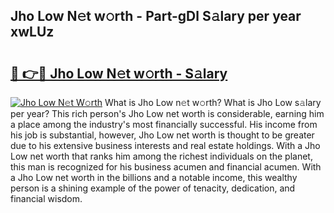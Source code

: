 ## Jho Low N𝚎t w𝚘rth - Part-gDl S𝚊lary per year xwLUz

# <h2><a href="http://gc3x9oy.nevu.top/?p=Jho+Low">🔗 👉🔴 Jho Low N𝚎t w𝚘rth - S𝚊lary</a></h2>

[![Jho Low N𝚎t W𝚘rth](https://i.imgur.com/Oavwk0R.jpeg)](http://gc3x9oy.nevu.top/?p=Jho+Low)
What is Jho Low n𝚎t w𝚘rth? What is Jho Low s𝚊lary per year?
This rich person's Jho Low net worth is considerable, earning him a place among the industry's most financially successful. His income from his job is substantial, however, Jho Low net worth is thought to be greater due to his extensive business interests and real estate holdings. With a Jho Low net worth that ranks him among the richest individuals on the planet, this man is recognized for his business acumen and financial acumen. With a Jho Low net worth in the billions and a notable income, this wealthy person is a shining example of the power of tenacity, dedication, and financial wisdom.
